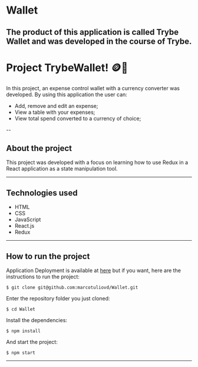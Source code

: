 # Wallet

## The product of this application is called Trybe Wallet and was developed in the course of Trybe.

# Project TrybeWallet! 🪙​💸​
In this project, an expense control wallet with a currency converter was developed. By using this application the user can:
  * Add, remove and edit an expense;
  * View a table with your expenses;
  * View total spend converted to a currency of choice;

--

## About the project
This project was developed with a focus on learning how to use Redux in a React application as a state manipulation tool.

---

## Technologies used
  * HTML
  * CSS
  * JavaScript
  * React.js
  * Redux

---

## How to run the project
Application Deployment is available at [here](https://github.com/marcotuliovd/Wallet) but if you want, here are the instructions to run the project:
```
$ git clone git@github.com:marcotuliovd/Wallet.git
```
Enter the repository folder you just cloned:
```
$ cd Wallet
```
Install the dependencies:
```
$ npm install
```
And start the project:
```
$ npm start
```

---
